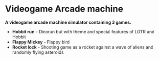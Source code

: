 # Videogame Arcade machine

**A videogame arcade machine simulator containing 3 games.**

- **Hobbit run** - Dinorun but with theme and special features of LOTR and Hobbit
- **Flappy Mickey** - Flappy bird
- **Rocket lock** - Shooting game as a rocket against a wave of aliens and randomly flying asteroids
